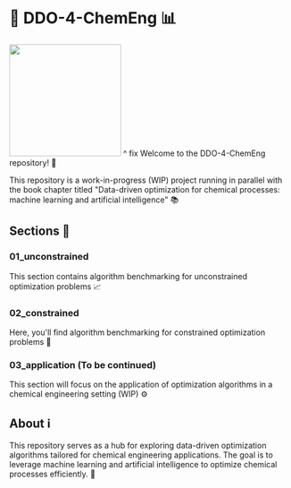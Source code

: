 # 🧪 DDO-4-ChemEng 📊

<img src="https://github.com/EmPajak21/DDO-4-ChemEng/blob/main/SS/optiml_light_short_whitebackground.png" width="200">
^ fix 
Welcome to the DDO-4-ChemEng repository! 🎉

This repository is a work-in-progress (WIP) project running in parallel with the book chapter titled "Data-driven optimization for chemical processes: machine learning and artificial intelligence" 📚

## Sections 📂

### 01_unconstrained
This section contains algorithm benchmarking for unconstrained optimization problems 📈

### 02_constrained
Here, you'll find algorithm benchmarking for constrained optimization problems 🔐

### 03_application (To be continued)
This section will focus on the application of optimization algorithms in a chemical engineering setting (WIP) ⚙️

## About ℹ️

This repository serves as a hub for exploring data-driven optimization algorithms tailored for chemical engineering applications. The goal is to leverage machine learning and artificial intelligence to optimize chemical processes efficiently. 🚀


